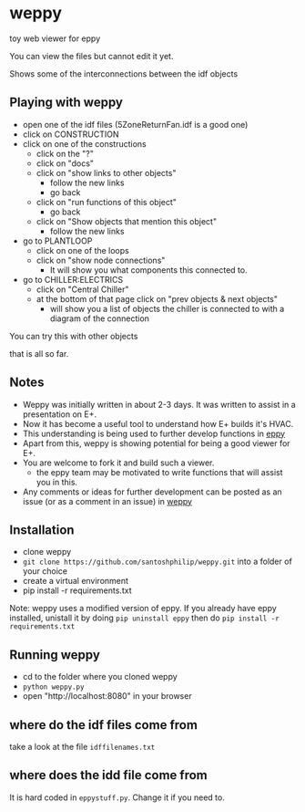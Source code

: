 # weppy
toy web viewer for eppy

You can view the files but cannot edit it yet.

Shows some of the interconnections between the idf objects

## Playing with weppy
- open one of the idf files (5ZoneReturnFan.idf is a good one)
- click on CONSTRUCTION
- click on one of the constructions
    - click on the "?"
    - click on "docs"
    - click on "show links to other objects"
        - follow the new links
        - go back
    - click on "run functions of this object"
        - go back
    - click on "Show objects that mention this object"
        - follow the new links
- go to PLANTLOOP
    - click on one of the loops
    - click on "show node connections"
        - It will show you what components this connected to.
- go to CHILLER:ELECTRICS
    - click on "Central Chiller"
    - at the bottom of that page click on "prev objects & next objects"
        - will show you a list of objects the chiller is connected to with a diagram of the connection

You can try this with other objects

that is all so far.

## Notes
- Weppy was initially written in about 2-3 days. It was written to assist in a presentation on E+.
- Now it has become a useful tool to understand how E+ builds it's HVAC.
- This understanding is being used to further develop functions in [eppy](https://github.com/santoshphilip/eppy)
- Apart from this, weppy is showing potential for being a good viewer for E+.
- You are welcome to fork it and build such a viewer.
    - the eppy team may be motivated to write functions that will assist you in this.
- Any comments or ideas for further development can be posted as an issue (or as a comment in an issue) in [weppy](https://github.com/santoshphilip/weppy/issues)

## Installation
- clone weppy
- `git clone https://github.com/santoshphilip/weppy.git` into a folder of your choice
- create a virtual environment
- pip install -r requirements.txt

Note: weppy uses a modified version of eppy. If you already have eppy installed, unistall it by doing `pip uninstall eppy` then do `pip install -r requirements.txt`

## Running weppy
- cd to the folder where you cloned weppy
- `python weppy.py`
- open "http://localhost:8080" in your browser


## where do the idf files come from
take a look at the file `idffilenames.txt`

## where does the idd file come from
It is hard coded in `eppystuff.py`. Change it if you need to.


